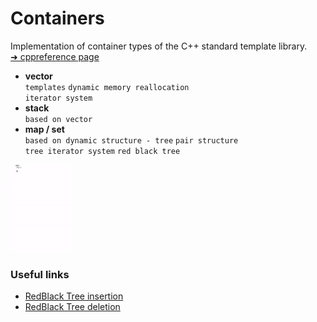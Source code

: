 # Containers
Implementation of container types of the C++ standard template library.  
[➜ cppreference page](https://en.cppreference.com/w/cpp/container)

- **vector**   
    `templates` 
    `dynamic memory reallocation`  
    `iterator system`
- **stack**  
    `based on vector`
- **map / set**  
    `based on dynamic structure - tree` `pair structure`  
    `tree iterator system` `red black tree`
<div>
<img src="tree_insertion.gif" width=20% height=20%/>
</div>

### Useful links
  - [RedBlack Tree insertion](https://www.geeksforgeeks.org/c-program-red-black-tree-insertion/)
  - [RedBlack Tree deletion](https://www.geeksforgeeks.org/red-black-tree-set-3-delete-2/)
  
